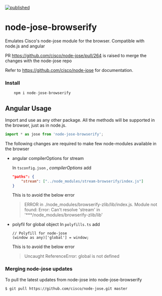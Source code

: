 [![published](https://static.production.devnetcloud.com/codeexchange/assets/images/devnet-published.svg)](https://developer.cisco.com/codeexchange/github/repo/NewtonJoshua/node-jose-browserify)

# node-jose-browserify #

Emulates Cisco's node-jose module for the browser. Compatible with node.js and angular

PR https://github.com/cisco/node-jose/pull/264 is raised to merge the changes with the node-jose repo

Refer to https://github.com/cisco/node-jose for documentation.

### Install ###

```javascript
    npm i node-jose-browserify
```


## Angular Usage ##

Import and use as any other package. All the methods will be supported in the browser, just as in node.js.

```javascript
import * as jose from 'node-jose-browserify';
```

The following changes are required to make few node-modules available in the browser

- angular compilerOptions for stream

    In `tsconfig.json` , *compilerOptions* add
    ```json
    "paths": {
        "stream": ["../node_modules/stream-browserify/index.js"]
    }
    ```
    This is to avoid the below error
    > ERROR in ./node_modules/browserify-zlib/lib/index.js.
    > Module not found: Error: Can't resolve 'stream' in '***/node_modules/browserify-zlib/lib'
- polyfil for global object
    In `polyfills.ts` add 
    ```
    // Polyfill for node-jose
    (window as any)['global'] = window;
    ```
    This is to avoid the below error
    > Uncaught ReferenceError: global is not defined


### Merging node-jose updates

To pull the latest updates from node-jose into node-jose-browserify
```
$ git pull https://github.com/cisco/node-jose.git master
```